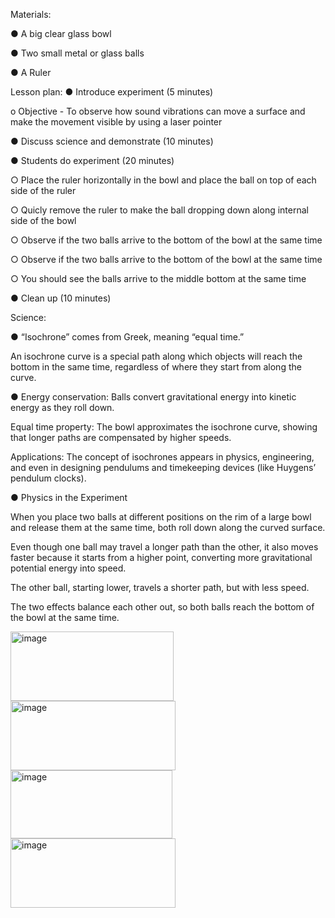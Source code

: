 Materials:

●	A big clear glass bowl

●	Two small metal or glass balls

●	A Ruler


Lesson plan:
●	Introduce experiment (5 minutes)

o	Objective - To observe how sound vibrations can move a surface and make the movement visible by using a laser pointer

●	Discuss science and demonstrate (10 minutes)

●	Students do experiment (20 minutes)

○	Place the ruler horizontally in the bowl and place the ball on top of each side of the ruler

○	Quicly remove the ruler to make the ball dropping down along internal side of the bowl

○	Observe if the two balls arrive to the bottom of the bowl at the same time

○	Observe if the two balls arrive to the bottom of the bowl at the same time

○	You should see the balls arrive to the middle bottom at the same time

●	Clean up (10 minutes)

Science:

●	“Isochrone” comes from Greek, meaning “equal time.”

An isochrone curve is a special path along which objects will reach the bottom in the same time, regardless of where they start from along the curve.

●	Energy conservation: Balls convert gravitational energy into kinetic energy as they roll down.

Equal time property: The bowl approximates the isochrone curve, showing that longer paths are compensated by higher speeds.

Applications: The concept of isochrones appears in physics, engineering, and even in designing pendulums and timekeeping devices (like Huygens’ pendulum clocks).

●	Physics in the Experiment

When you place two balls at different positions on the rim of a large bowl and release them at the same time, both roll down along the curved surface.

Even though one ball may travel a longer path than the other, it also moves faster because it starts from a higher point, converting more gravitational potential energy into speed.

The other ball, starting lower, travels a shorter path, but with less speed.

The two effects balance each other out, so both balls reach the bottom of the bowl at the same time.

<img width="261" height="111" alt="image" src="https://github.com/user-attachments/assets/ed4621c4-61c8-4f21-8b4c-7bacbad2a486" />
<img width="264" height="111" alt="image" src="https://github.com/user-attachments/assets/66b46736-1c6b-4125-9e2e-1db11603becb" />
<img width="259" height="109" alt="image" src="https://github.com/user-attachments/assets/8bb8f8db-c50a-4a12-817d-d462122084b0" />
<img width="264" height="111" alt="image" src="https://github.com/user-attachments/assets/97f7c41f-9a91-44a4-b81b-d56e7eb1c718" />




